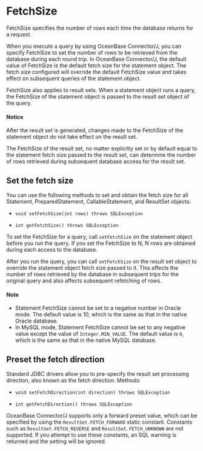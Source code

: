# FetchSize

FetchSize specifies the number of rows each time the database returns for a request. 

When you execute a query by using OceanBase Connector/J, you can specify FetchSize to set the number of rows to be retrieved from the database during each round trip. In OceanBase Connector/J, the default value of FetchSize is the default fetch size for the statement object. The fetch size configured will override the default FetchSize value and takes effect on subsequent queries of the statement object. 

FetchSize also applies to result sets. When a statement object runs a query, the FetchSize of the statement object is passed to the result set object of the query. 

<main id="notice" type='notice'>
    <h4>Notice</h4>
    <p>After the result set is generated, changes made to the FetchSize of the statement object do not take effect on the result set. </p>
</main>



The FetchSize of the result set, no matter explicitly set or by default equal to the statement fetch size passed to the result set, can determine the number of rows retrieved during subsequent database access for the result set. 

## Set the fetch size

You can use the following methods to set and obtain the fetch size for all Statement, PreparedStatement, CallableStatement, and ResultSet objects:

* `void setFetchSize(int rows) throws SQLException`

* `int getFetchSize() throws SQLException`




To set the FetchSize for a query, call `setFetchSize` on the statement object before you run the query. If you set the FetchSize to N, N rows are obtained during each access to the database. 

After you run the query, you can call `setFetchSize` on the result set object to override the statement object fetch size passed to it. This affects the number of rows retrieved by the database in subsequent trips for the original query and also affects subsequent refetching of rows. 

  <main id="notice" type='explain'>
    <h4>Note</h4>
    <ul>
    <li>Statement FetchSize cannot be set to a negative number in Oracle mode. The default value is 10, which is the same as that in the native Oracle database. </li>
    <li>In MySQL mode, Statement FetchSize cannot be set to any negative value except the value of <code>Integer.MIN_VALUE</code>. The default value is <code>0</code>, which is the same as that in the native MySQL database. </li>
    </ul>
  </main>



## Preset the fetch direction

Standard JDBC drivers allow you to pre-specify the result set processing direction, also known as the fetch direction. Methods:

* `void setFetchDirection(int direction) throws SQLException`

* `int getFetchDirection() throws SQLException`


OceanBase Connector/J supports only a forward preset value, which can be specified by using the `ResultSet.FETCH_FORWARD` static constant. Constants such as `ResultSet.FETCH_REVERSE` and `ResultSet.FETCH_UNKNOWN` are not supported. If you attempt to use these constants, an SQL warning is returned and the setting will be ignored. 

